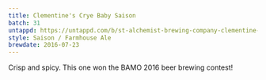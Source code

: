 ```yaml
---
title: Clementine's Crye Baby Saison
batch: 31
untappd: https://untappd.com/b/st-alchemist-brewing-company-clementine-s-crye-baby-saison/1700433
style: Saison / Farmhouse Ale
brewdate: 2016-07-23
---
```

Crisp and spicy. This one won the BAMO 2016 beer brewing contest!
